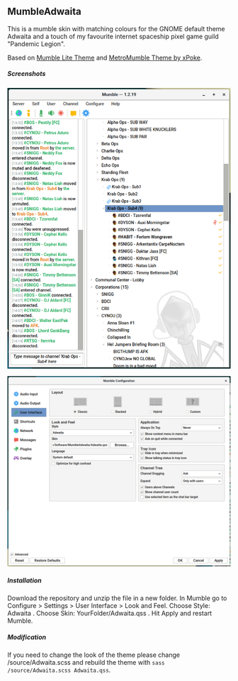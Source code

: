 ## MumbleAdwaita

This is a mumble skin with matching colours for the GNOME default theme Adwaita and a touch of my favourite internet spaceship pixel game guild "Pandemic Legion".


Based on [Mumble Lite Theme](https://github.com/mumble-voip/mumble-theme)
and [MetroMumble Theme by xPoke](https://github.com/xPoke/MetroMumble).


##### Screenshots

![mumble](/screenshots/mumble.png)

![mumble-options](/screenshots/mumble-options.png)


##### Installation

Download the repository and unzip the file in a new folder. In Mumble go to Configure > Settings > User Interface > Look and Feel. Choose Style: Adwaita . Choose Skin: YourFolder/Adwaita.qss . Hit Apply and restart Mumble.


##### Modification

If you need to change the look of the theme please change /source/Adwaita.scss and rebuild the theme with ```sass /source/Adwaita.scss Adwaita.qss```.
